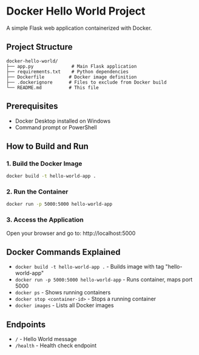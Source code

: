 # Docker Hello World Project

A simple Flask web application containerized with Docker.

## Project Structure
```
docker-hello-world/
├── app.py              # Main Flask application
├── requirements.txt    # Python dependencies
├── Dockerfile         # Docker image definition
├── .dockerignore      # Files to exclude from Docker build
└── README.md          # This file
```

## Prerequisites
- Docker Desktop installed on Windows
- Command prompt or PowerShell

## How to Build and Run

### 1. Build the Docker Image
```bash
docker build -t hello-world-app .
```

### 2. Run the Container
```bash
docker run -p 5000:5000 hello-world-app
```

### 3. Access the Application
Open your browser and go to: http://localhost:5000

## Docker Commands Explained

- `docker build -t hello-world-app .` - Builds image with tag "hello-world-app"
- `docker run -p 5000:5000 hello-world-app` - Runs container, maps port 5000
- `docker ps` - Shows running containers
- `docker stop <container-id>` - Stops a running container
- `docker images` - Lists all Docker images

## Endpoints
- `/` - Hello World message
- `/health` - Health check endpoint